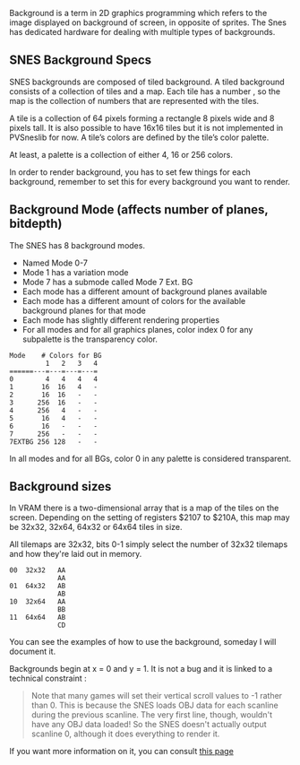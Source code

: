 Background is a term in 2D graphics programming which refers to the image displayed on background of screen, in opposite of sprites. The Snes has dedicated hardware for dealing with multiple types of backgrounds.

## SNES Background Specs

SNES backgrounds are composed of tiled background. A tiled background consists of a collection of tiles and a map. Each tile has a number , so the map is the collection of numbers that are represented with the tiles.

A tile is a collection of 64 pixels forming a rectangle 8 pixels wide and 8 pixels tall. It is also possible to have 16x16 tiles but it is not implemented in PVSneslib for now.
A tile’s colors are defined by the tile’s color palette.

At least, a palette is a collection of either 4, 16 or 256 colors.

In order to render background, you has to set few things for each background, remember to set this for every background you want to render.

## Background Mode (affects number of planes, bitdepth)

The SNES has 8 background modes.
- Named Mode 0-7
- Mode 1 has a variation mode
- Mode 7 has a submode called Mode 7 Ext. BG
- Each mode has a different amount of background planes available
- Each mode has a different amount of colors for the available background planes for that mode
- Each mode has slightly different rendering properties
- For all modes and for all graphics planes, color index 0 for any subpalette is the transparency color.

```
Mode    # Colors for BG
         1   2   3   4
======---=---=---=---=
0        4   4   4   4
1       16  16   4   -
2       16  16   -   -
3      256  16   -   -
4      256   4   -   -
5       16   4   -   -
6       16   -   -   -
7      256   -   -   -
7EXTBG 256 128   -   -
```
In all modes and for all BGs, color 0 in any palette is considered transparent.

## Background sizes

In VRAM there is a two-dimensional array that is a map of the tiles on the screen. Depending on the setting of registers $2107 to $210A, this map may be 32x32, 32x64, 64x32 or 64x64 tiles in size.

All tilemaps are 32x32, bits 0-1 simply select the number of 32x32 tilemaps and how they're laid out in memory.

```
00  32x32   AA
            AA
01  64x32   AB
            AB
10  32x64   AA
            BB
11  64x64   AB
            CD
```

You can see the examples of how to use the background, someday I will document it.

Backgrounds begin at x = 0 and y = 1. It is not a bug and it is linked to a technical constraint :

> Note that many games will set their vertical scroll values to -1 rather than 0.
> This is because the SNES loads OBJ data for each scanline during the previous scanline. The very first line, though, wouldn't have any OBJ data loaded! So the SNES doesn't actually output scanline 0, although it does everything to render it.

If you want more information on it, you can consult [this page](https://wiki.superfamicom.org/backgrounds#toc-3)
